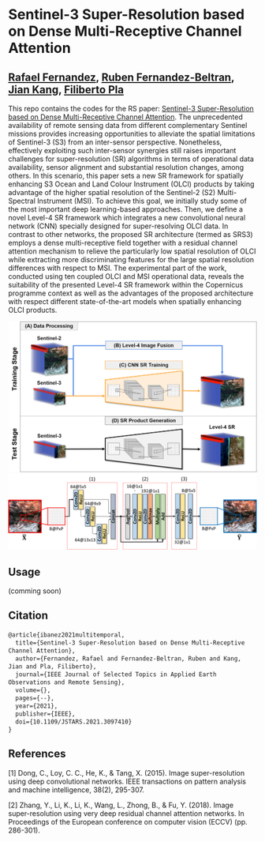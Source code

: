 # Sentinel-3 Super-Resolution based on Dense Multi-Receptive Channel Attention

[Rafael Fernandez](https://ieeexplore.ieee.org/author/37088757738), [Ruben Fernandez-Beltran](https://scholar.google.es/citations?user=pdzJmcQAAAAJ&hl=es), [Jian Kang](https://github.com/jiankang1991), [Filiberto Pla](https://scholar.google.es/citations?user=mSSPcAMAAAAJ&hl=es)
---

This repo contains the codes for the RS paper: [Sentinel-3 Super-Resolution based on Dense Multi-Receptive Channel Attention](https://ieeexplore.ieee.org/stamp/stamp.jsp?tp=&arnumber=9488297). The unprecedented availability of remote sensing data from different complementary Sentinel missions provides increasing opportunities to alleviate the spatial limitations of Sentinel-3 (S3) from an inter-sensor perspective. Nonetheless, effectively exploiting such inter-sensor synergies still raises important challenges for super-resolution (SR) algorithms in terms of operational data availability, sensor alignment and substantial resolution changes, among others. In this scenario, this paper sets a new SR framework for spatially enhancing S3 Ocean and Land Colour Instrument (OLCI) products by taking advantage of the higher spatial resolution of the Sentinel-2 (S2) Multi-Spectral Instrument (MSI). To achieve this goal, we initially study some of the most important deep learning-based approaches. Then, we define a novel Level-4 SR framework which integrates a new convolutional neural network (CNN) specially designed for super-resolving OLCI data. In contrast to other networks, the proposed SR architecture (termed as SRS3) employs a dense multi-receptive field together with a residual channel attention mechanism to relieve the particularly low spatial resolution of OLCI while extracting more discriminating features for the large spatial resolution differences with respect to MSI. The experimental part of the work, conducted using ten coupled OLCI and MSI operational data, reveals the suitability of the presented Level-4 SR framework within the Copernicus programme context as well as the advantages of the proposed architecture with respect different state-of-the-art models when spatially enhancing OLCI products.


![alt text](./frame.png)
![alt text](./proposed.png)


## Usage

(comming soon)

<!-- `./codes/create_model_regression.m` is the proposed 3D-CNN. -->

<!-- `./codes/RUN_3dcnn.m` is a sample of the main script. -->


## Citation

```
@article{ibanez2021multitemporal,
  title={Sentinel-3 Super-Resolution based on Dense Multi-Receptive Channel Attention},
  author={Fernandez, Rafael and Fernandez-Beltran, Ruben and Kang, Jian and Pla, Filiberto},
  journal={IEEE Journal of Selected Topics in Applied Earth Observations and Remote Sensing},
  volume={},
  pages={--},
  year={2021},
  publisher={IEEE},
  doi={10.1109/JSTARS.2021.3097410}
}
```


## References

[1] Dong, C., Loy, C. C., He, K., & Tang, X. (2015). Image super-resolution using deep convolutional networks. IEEE transactions on pattern analysis and machine intelligence, 38(2), 295-307.

[2] Zhang, Y., Li, K., Li, K., Wang, L., Zhong, B., & Fu, Y. (2018). Image super-resolution using very deep residual channel attention networks. In Proceedings of the European conference on computer vision (ECCV) (pp. 286-301).

